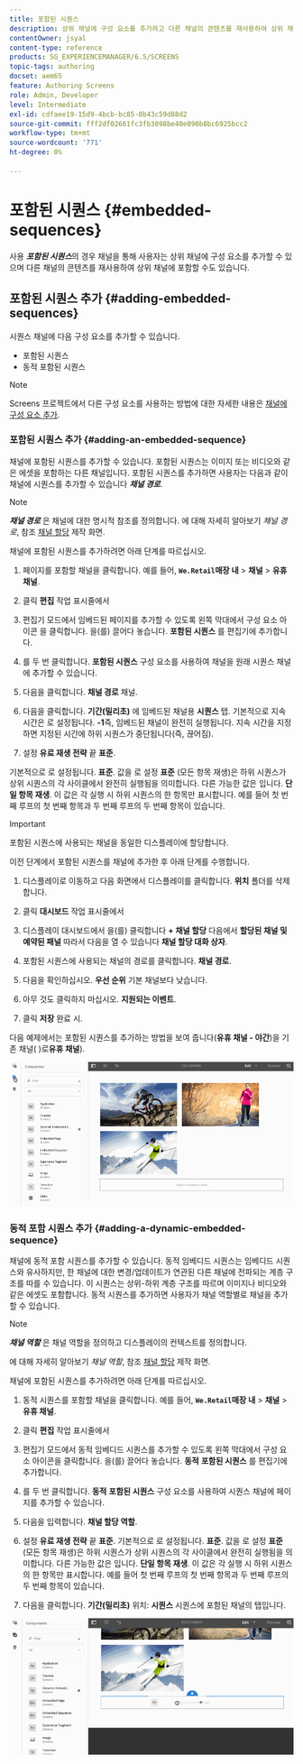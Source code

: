 ```yaml
---
title: 포함된 시퀀스
description: 상위 채널에 구성 요소를 추가하고 다른 채널의 콘텐츠를 재사용하여 상위 채널에 포함할 수 있는 채널의 포함된 시퀀스에 대해 알아봅니다.
contentOwner: jsyal
content-type: reference
products: SG_EXPERIENCEMANAGER/6.5/SCREENS
topic-tags: authoring
docset: aem65
feature: Authoring Screens
role: Admin, Developer
level: Intermediate
exl-id: cdfaee19-15d9-4bcb-bc85-0b43c59d88d2
source-git-commit: fff2df02661fc3fb3098be40e090b8bc6925bcc2
workflow-type: tm+mt
source-wordcount: '771'
ht-degree: 0%

---
```


# 포함된 시퀀스 {#embedded-sequences}

사용 ***포함된 시퀀스***&#x200B;의 경우 채널을 통해 사용자는 상위 채널에 구성 요소를 추가할 수 있으며 다른 채널의 콘텐츠를 재사용하여 상위 채널에 포함할 수도 있습니다.

## 포함된 시퀀스 추가 {#adding-embedded-sequences}

시퀀스 채널에 다음 구성 요소를 추가할 수 있습니다.

* 포함된 시퀀스
* 동적 포함된 시퀀스

>[!NOTE]
>
>Screens 프로젝트에서 다른 구성 요소를 사용하는 방법에 대한 자세한 내용은 [채널에 구성 요소 추가](adding-components-to-a-channel.md).

### 포함된 시퀀스 추가 {#adding-an-embedded-sequence}

채널에 포함된 시퀀스를 추가할 수 있습니다. 포함된 시퀀스는 이미지 또는 비디오와 같은 에셋을 포함하는 다른 채널입니다. 포함된 시퀀스를 추가하면 사용자는 다음과 같이 채널에 시퀀스를 추가할 수 있습니다 ***채널 경로***.

>[!NOTE]
>***채널 경로*** 은 채널에 대한 명시적 참조를 정의합니다.
>에 대해 자세히 알아보기 *채널 경로*, 참조 [채널 할당](channel-assignment.md) 제작 화면.

채널에 포함된 시퀀스를 추가하려면 아래 단계를 따르십시오.

1. 페이지를 포함할 채널을 클릭합니다. 예를 들어, **`We.Retail`매장 내** > **채널** > **유휴 채널**.

1. 클릭 **편집** 작업 표시줄에서
1. 편집기 모드에서 임베드된 페이지를 추가할 수 있도록 왼쪽 막대에서 구성 요소 아이콘 을 클릭합니다. 을(를) 끌어다 놓습니다. **포함된 시퀀스** 를 편집기에 추가합니다.
1. 를 두 번 클릭합니다. **포함된 시퀀스** 구성 요소를 사용하여 채널을 원래 시퀀스 채널에 추가할 수 있습니다.
1. 다음을 클릭합니다. **채널 경로** 채널.
1. 다음을 클릭합니다. **기간(밀리초)** 에 임베드된 채널용 **시퀀스** 탭. 기본적으로 지속 시간은 로 설정됩니다. **-1**&#x200B;즉, 임베드된 채널이 완전히 실행됩니다. 지속 시간을 지정하면 지정된 시간에 하위 시퀀스가 중단됩니다(즉, 끊어짐).

1. 설정 **유료 재생 전략** 끝 **표준**.

기본적으로 로 설정됩니다. **표준**. 값을 로 설정 **표준** (모든 항목 재생)은 하위 시퀀스가 상위 시퀀스의 각 사이클에서 완전히 실행됨을 의미합니다. 다른 가능한 값은 입니다. **단일 항목 재생**. 이 값은 각 실행 시 하위 시퀀스의 한 항목만 표시합니다. 예를 들어 첫 번째 루프의 첫 번째 항목과 두 번째 루프의 두 번째 항목이 있습니다.

>[!IMPORTANT]
>
>포함된 시퀀스에 사용되는 채널을 동일한 디스플레이에 할당합니다.
>
>이전 단계에서 포함된 시퀀스를 채널에 추가한 후 아래 단계를 수행합니다.
>
>1. 디스플레이로 이동하고 다음 화면에서 디스플레이를 클릭합니다. **위치** 폴더를 삭제합니다.
>1. 클릭 **대시보드** 작업 표시줄에서
>1. 디스플레이 대시보드에서 을(를) 클릭합니다 **+ 채널 할당** 다음에서 **할당된 채널 및 예약된 패널** 따라서 다음을 열 수 있습니다 **채널 할당 대화 상자**.
>
>1. 포함된 시퀀스에 사용되는 채널의 경로를 클릭합니다. **채널 경로**.
>1. 다음을 확인하십시오. **우선 순위** 기본 채널보다 낮습니다.
>
>1. 아무 것도 클릭하지 마십시오. **지원되는 이벤트**.
>1. 클릭 **저장** 완료 시.
>

다음 예제에서는 포함된 시퀀스를 추가하는 방법을 보여 줍니다(**유휴 채널 - 야간**)을 기존 채널( )로&#x200B;**유휴 채널**).

![new2](assets/new2.gif)

### 동적 포함 시퀀스 추가 {#adding-a-dynamic-embedded-sequence}

채널에 동적 포함 시퀀스를 추가할 수 있습니다. 동적 임베디드 시퀀스는 임베디드 시퀀스와 유사하지만, 한 채널에 대한 변경/업데이트가 연관된 다른 채널에 전파되는 계층 구조를 따를 수 있습니다. 이 시퀀스는 상위-하위 계층 구조를 따르며 이미지나 비디오와 같은 에셋도 포함합니다. 동적 시퀀스를 추가하면 사용자가 채널 역할별로 채널을 추가할 수 있습니다.

>[!NOTE]
>
>***채널 역할*** 은 채널 역할을 정의하고 디스플레이의 컨텍스트를 정의합니다.
>
>에 대해 자세히 알아보기 *채널 역할*, 참조 [채널 할당](channel-assignment.md) 제작 화면.

채널에 포함된 시퀀스를 추가하려면 아래 단계를 따르십시오.

1. 동적 시퀀스를 포함할 채널을 클릭합니다. 예를 들어, **`We.Retail`매장 내** > **채널** > **유휴 채널**.

1. 클릭 **편집** 작업 표시줄에서
1. 편집기 모드에서 동적 임베디드 시퀀스를 추가할 수 있도록 왼쪽 막대에서 구성 요소 아이콘을 클릭합니다. 을(를) 끌어다 놓습니다. **동적** **포함된 시퀀스** 를 편집기에 추가합니다.

1. 를 두 번 클릭합니다. **동적** **포함된 시퀀스** 구성 요소를 사용하여 시퀀스 채널에 페이지를 추가할 수 있습니다.

1. 다음을 입력합니다. **채널 할당 역할**.
1. 설정 **유료 재생 전략** 끝 **표준**. 기본적으로 로 설정됩니다. **표준**. 값을 로 설정 **표준** (모든 항목 재생)은 하위 시퀀스가 상위 시퀀스의 각 사이클에서 완전히 실행됨을 의미합니다. 다른 가능한 값은 입니다. **단일 항목 재생**. 이 값은 각 실행 시 하위 시퀀스의 한 항목만 표시합니다. 예를 들어 첫 번째 루프의 첫 번째 항목과 두 번째 루프의 두 번째 항목이 있습니다.

1. 다음을 클릭합니다. **기간(밀리초)** 위치: **시퀀스** 시퀀스에 포함된 채널의 탭입니다.

![최신](assets/latest.gif)
